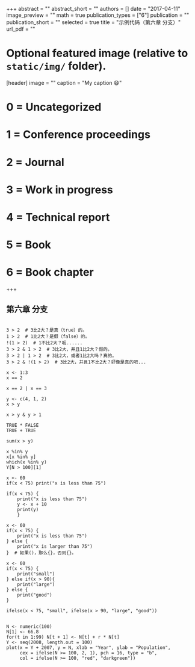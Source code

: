 +++
abstract = ""
abstract_short = ""
authors = []
date = "2017-04-11"
image_preview = ""
math = true
publication_types = ["6"]
publication = ""
publication_short = ""
selected = true
title = "示例代码（第六章 分支）"
url_pdf = ""

# Optional featured image (relative to `static/img/` folder).
[header]
image = ""
caption = "My caption :smile:"

# 0 = Uncategorized
# 1 = Conference proceedings
# 2 = Journal
# 3 = Work in progress
# 4 = Technical report
# 5 = Book
# 6 = Book chapter
+++

## 第六章 分支

```

3 > 2  # 3比2大？是真（true）的。
1 > 2  # 1比2大？是假（false）的。
!(1 > 2)  # 1不比2大？呃......
3 > 2 & 1 > 2  # 3比2大，并且1比2大？假的。
3 > 2 | 1 > 2  # 3比2大，或者1比2大吗？真的。
3 > 2 & !(1 > 2)  # 3比2大，并且1不比2大？好像是真的吧...

x <- 1:3
x == 2

x == 2 | x == 3

y <- c(4, 1, 2)
x > y

x > y & y > 1

TRUE * FALSE
TRUE + TRUE

sum(x > y)

x %in% y
x[x %in% y]
which(x %in% y)
Y[N > 100][1]

x <- 60
if(x < 75) print("x is less than 75")  

if(x < 75) {
	print("x is less than 75")
	y <- x + 10
	print(y)
	}
	
x <- 60
if(x < 75) {
    print("x is less than 75")
} else {
    print("x is larger than 75")
}  # 如果()，那么{}，否则{}。

x <- 60
if(x < 75) {
    print("small")
} else if(x > 90){
    print("large")
} else {
	print("good")
}

ifelse(x < 75, "small", ifelse(x > 90, "large", "good"))


N <- numeric(100)
N[1] <- 66.8
for(t in 1:99) N[t + 1] <- N[t] + r * N[t]
Y <- seq(2008, length.out = 100)
plot(x = Y + 2007, y = N, xlab = "Year", ylab = "Population", 
     cex = ifelse(N >= 100, 2, 1), pch = 16, type = "b", 
     col = ifelse(N >= 100, "red", "darkgreen"))
```
